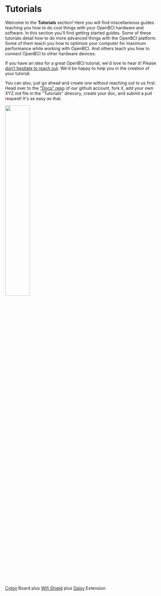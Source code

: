 # Tutorials

Welcome to the **Tutorials** section! Here you will find miscellaneous guides teaching you how to do cool things with your OpenBCI hardware and software. In this section you'll find getting started guides. Some of these tutorials detail how to do more advanced things with the OpenBCI platform. Some of them teach you how to optimize your computer for maximum performance while working with OpenBCI. And others teach you how to connect OpenBCI to other hardware devices.

If you have an idea for a great OpenBCI tutorial, we'd love to hear it! Please [don’t hesitate to reach out](mailto:contact@openbci.com). We'd be happy to help you in the creation of your tutorial. 

You can also, just go ahead and create one without reaching out to us first. Head over to the ["Docs" repo](https://github.com/openbci/docs) of our github account, fork it, add your own XYZ.md file in the "Tutorials" direcory, create your doc, and submit a pull request! It's as easy as that.

<img src="https://github.com/OpenBCI/Docs/blob/master/assets/images/CYTONDAISYWIFI.JPG?raw=true" width="40%">

[Cyton](https://shop.openbci.com/collections/frontpage/products/cyton-biosensing-board-8-channel?variant=38958638542) Board plus [Wifi Shield](https://shop.openbci.com/collections/frontpage/products/wifi-shield?variant=44534009550) 
plus [Daisy](https://shop.openbci.com/collections/frontpage/products/cyton-daisy-biosensing-boards-16-channel?variant=38959256526) Extension

